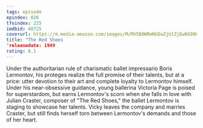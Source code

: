 ```yaml
---
tags: episode
epindex: 026
tfoindex: 225
imdbid: 40725
coverurl: https://m.media-amazon.com/images/M/MV5BOWRmNGEwZjUtZjEwNS00OGZmLThhMmEtZTJlMTU5MGQ3ZWUwXkEyXkFqcGdeQXVyNjc1NTYyMjg@._V1_SY300_CR0,0,202,300_.jpg
title: "The Red Shoes
"releasedate: 1949
rating: 8.1
---
```


Under the authoritarian rule of charismatic ballet impressario Boris Lermontov, his proteges realize the full promise of their talents, but at a price: utter devotion to their art and complete loyalty to Lermontov himself. Under his near-obsessive guidance, young ballerina Victoria Page is poised for superstardom, but earns Lermontov's scorn when she falls in love with Julian Craster, composer of "The Red Shoes," the ballet Lermontov is staging to showcase her talents. Vicky leaves the company and marries Craster, but still finds herself torn between Lermontov's demands and those of her heart.